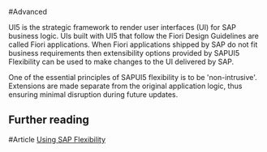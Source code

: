 #Advanced 

UI5 is the strategic framework to render user interfaces (UI) for SAP business logic. UIs built with UI5 that follow the Fiori Design Guidelines are called Fiori applications. When Fiori applications shipped by SAP do not fit business requirements then extensibility options provided by SAPUI5 Flexibility can be used to make changes to the UI delivered by SAP. 

One of the essential principles of SAPUI5 flexibility is to be 'non-intrusive'. Extensions are made separate from the original application logic, thus ensuring minimal disruption during future updates.

## Further reading

#Article [Using SAP Flexibility](https://ui5.sap.com/#/topic/72861c2eefd64ef392ae5b192a804d6b?q=flexibility)